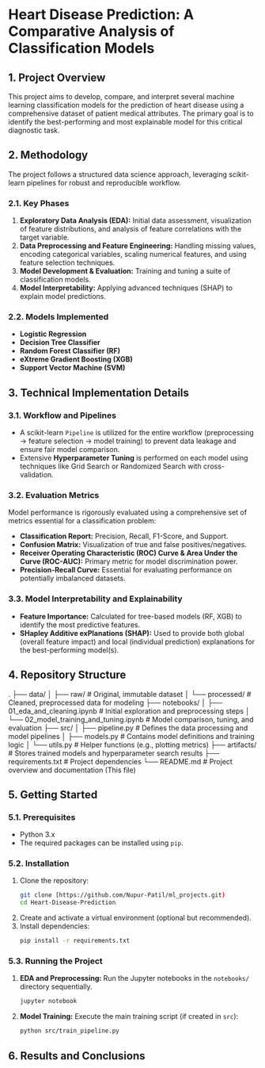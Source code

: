 # Heart Disease Prediction: A Comparative Analysis of Classification Models

## 1. Project Overview

This project aims to develop, compare, and interpret several machine learning classification models for the prediction of heart disease using a comprehensive dataset of patient medical attributes. The primary goal is to identify the best-performing and most explainable model for this critical diagnostic task.

## 2. Methodology

The project follows a structured data science approach, leveraging scikit-learn pipelines for robust and reproducible workflow.

### 2.1. Key Phases

1.  **Exploratory Data Analysis (EDA):** Initial data assessment, visualization of feature distributions, and analysis of feature correlations with the target variable.
2.  **Data Preprocessing and Feature Engineering:** Handling missing values, encoding categorical variables, scaling numerical features, and using feature selection techniques.
3.  **Model Development & Evaluation:** Training and tuning a suite of classification models.
4.  **Model Interpretability:** Applying advanced techniques (SHAP) to explain model predictions.

### 2.2. Models Implemented

* **Logistic Regression**
* **Decision Tree Classifier**
* **Random Forest Classifier (RF)**
* **eXtreme Gradient Boosting (XGB)**
* **Support Vector Machine (SVM)**

## 3. Technical Implementation Details

### 3.1. Workflow and Pipelines

* A scikit-learn `Pipeline` is utilized for the entire workflow (preprocessing $\rightarrow$ feature selection $\rightarrow$ model training) to prevent data leakage and ensure fair model comparison.
* Extensive **Hyperparameter Tuning** is performed on each model using techniques like Grid Search or Randomized Search with cross-validation.

### 3.2. Evaluation Metrics

Model performance is rigorously evaluated using a comprehensive set of metrics essential for a classification problem:

* **Classification Report:** Precision, Recall, F1-Score, and Support.
* **Confusion Matrix:** Visualization of true and false positives/negatives.
* **Receiver Operating Characteristic (ROC) Curve & Area Under the Curve (ROC-AUC):** Primary metric for model discrimination power.
* **Precision-Recall Curve:** Essential for evaluating performance on potentially imbalanced datasets.

### 3.3. Model Interpretability and Explainability

* **Feature Importance:** Calculated for tree-based models (RF, XGB) to identify the most predictive features.
* **SHapley Additive exPlanations (SHAP):** Used to provide both global (overall feature impact) and local (individual prediction) explanations for the best-performing model(s).

## 4. Repository Structure

.
├── data/
│   ├── raw/                # Original, immutable dataset
│   └── processed/          # Cleaned, preprocessed data for modeling
├── notebooks/
│   ├── 01_eda_and_cleaning.ipynb # Initial exploration and preprocessing steps
│   └── 02_model_training_and_tuning.ipynb # Model comparison, tuning, and evaluation
├── src/
│   ├── pipeline.py         # Defines the data processing and model pipelines
│   ├── models.py           # Contains model definitions and training logic
│   └── utils.py            # Helper functions (e.g., plotting metrics)
├── artifacts/              # Stores trained models and hyperparameter search results
├── requirements.txt        # Project dependencies
└── README.md               # Project overview and documentation (This file)


## 5. Getting Started

### 5.1. Prerequisites

* Python 3.x
* The required packages can be installed using `pip`.

### 5.2. Installation

1.  Clone the repository:
    ```bash
    git clone [https://github.com/Nupur-Patil/ml_projects.git)
    cd Heart-Disease-Prediction
    ```
2.  Create and activate a virtual environment (optional but recommended).
3.  Install dependencies:
    ```bash
    pip install -r requirements.txt
    ```

### 5.3. Running the Project

1.  **EDA and Preprocessing:** Run the Jupyter notebooks in the `notebooks/` directory sequentially.
    ```bash
    jupyter notebook
    ```
2.  **Model Training:** Execute the main training script (if created in `src`):
    ```bash
    python src/train_pipeline.py
    ```

## 6. Results and Conclusions

